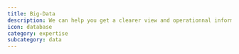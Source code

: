 ```yaml
---
title: Big-Data
description: We can help you get a clearer view and operationnal informations on your data collections and make them talk using tools such as ElasticSearch, Weka, Knime, and well yeah, maybe Hadoop... But is your data that big ?
icon: database
category: expertise
subcategory: data
---
```

